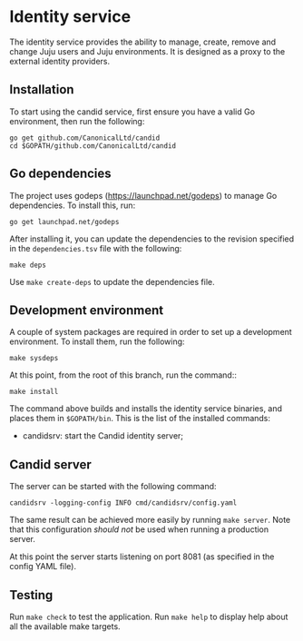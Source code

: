# Identity service

The identity service provides the ability to manage, create, remove and change
Juju users and Juju environments. It is designed as a proxy to the external 
identity providers.

## Installation

To start using the candid service, first ensure you have a valid Go environment,
then run the following:

    go get github.com/CanonicalLtd/candid
    cd $GOPATH/github.com/CanonicalLtd/candid

## Go dependencies

The project uses godeps (https://launchpad.net/godeps) to manage Go
dependencies. To install this, run:

    go get launchpad.net/godeps

After installing it, you can update the dependencies
to the revision specified in the `dependencies.tsv` file with the following:

    make deps

Use `make create-deps` to update the dependencies file.

## Development environment

A couple of system packages are required in order to set up a development
environment. To install them, run the following:

    make sysdeps

At this point, from the root of this branch, run the command::

    make install

The command above builds and installs the identity service binaries, and places
them in `$GOPATH/bin`. This is the list of the installed commands:

- candidsrv: start the Candid identity server;

## Candid server

The server can be started with the following command:

    candidsrv -logging-config INFO cmd/candidsrv/config.yaml

The same result can be achieved more easily by running `make server`.
Note that this configuration *should not* be used when running a production
server.

At this point the server starts listening on port 8081 (as specified in the
config YAML file).

## Testing

Run `make check` to test the application.
Run `make help` to display help about all the available make targets.
